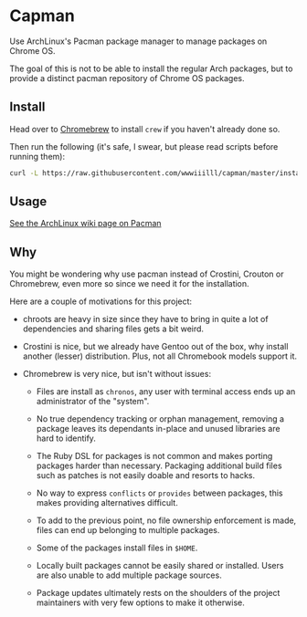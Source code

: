 Capman
======

Use ArchLinux's Pacman package manager to manage packages on Chrome OS.

The goal of this is not to be able to install the regular Arch packages,
but to provide a distinct pacman repository of Chrome OS packages.

Install
-------

Head over to [Chromebrew](http://skycocker.github.io/chromebrew/) to
install `crew` if you haven't already done so.

Then run the following (it's safe, I swear, but please read scripts before
running them):

```sh
curl -L https://raw.githubusercontent.com/wwwiiilll/capman/master/install.sh | bash
```

Usage
-----

[See the ArchLinux wiki page on Pacman](https://wiki.archlinux.org/index.php/Pacman)

Why
---

You might be wondering why use pacman instead of Crostini, Crouton or
Chromebrew, even more so since we need it for the installation.

Here are a couple of motivations for this project:

- chroots are heavy in size since they have to bring in quite a lot of
  dependencies and sharing files gets a bit weird.

- Crostini is nice, but we already have Gentoo out of the box, why install
  another (lesser) distribution. Plus, not all Chromebook models support it.

- Chromebrew is very nice, but isn't without issues:

  - Files are install as `chronos`, any user with terminal access ends up an
    administrator of the "system".

  - No true dependency tracking or orphan management, removing a package
    leaves its dependants in-place and unused libraries are hard to identify.

  - The Ruby DSL for packages is not common and makes porting packages harder
    than necessary. Packaging additional build files such as patches is not
    easily doable and resorts to hacks.

  - No way to express `conflicts` or `provides` between packages, this makes
    providing alternatives difficult.

  - To add to the previous point, no file ownership enforcement is made,
    files can end up belonging to multiple packages.

  - Some of the packages install files in `$HOME`.

  - Locally built packages cannot be easily shared or installed. Users are
    also unable to add multiple package sources.

  - Package updates ultimately rests on the shoulders of the project
    maintainers with very few options to make it otherwise.
